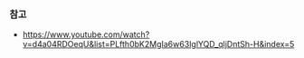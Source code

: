 ### 참고
- https://www.youtube.com/watch?v=d4a04RDOeqU&list=PLfth0bK2MgIa6w63IglYQD_qljDntSh-H&index=5